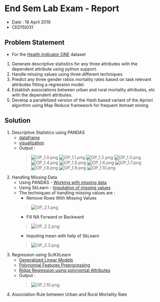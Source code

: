 #	End Sem Lab Exam - Report
-	Date : 16 April 2019
-	CED15I031

##	Problem Statement
-	For the [Health Indicator ONE](./HealthIndicatorONE.csv) dataset
1.	Generate descriptive statistics for any three attributes with the dependent attribute using python support.
2.	Handle missing values using three different techniques
3.	Predict any three gender ratios mortality rates based on task relevant attributes fitting a regression model.
4.	Establish associations between urban and rural mortality attributes, etc with the dependent attributes.
5.	Develop a parallelized version of the Hash based variant of the Apriori algorithm using Map Reduce framework for frequent itemset mining.

##	Solution
1.	Descriptive Statistics using PANDAS
	-	[dataframe](https://pandas.pydata.org/pandas-docs/stable/reference/frame.html)
	-	[visualization](https://pandas.pydata.org/pandas-docs/stable/user_guide/visualization.html)
	-	Output :
		>	![OP_1.0.png](https://raw.githubusercontent.com/AkshaY2039/Analytics-and-Systems-of-Big-Data/master/EndSem_Lab_Exam/Output_Screenshots/OP_1.0.png)
		>	![OP_1.1.png](https://raw.githubusercontent.com/AkshaY2039/Analytics-and-Systems-of-Big-Data/master/EndSem_Lab_Exam/Output_Screenshots/OP_1.1.png)
		>	![OP_1.2.png](https://raw.githubusercontent.com/AkshaY2039/Analytics-and-Systems-of-Big-Data/master/EndSem_Lab_Exam/Output_Screenshots/OP_1.2.png)
		>	![OP_1.3.png](https://raw.githubusercontent.com/AkshaY2039/Analytics-and-Systems-of-Big-Data/master/EndSem_Lab_Exam/Output_Screenshots/OP_1.3.png)
		>	![OP_1.4.png](https://raw.githubusercontent.com/AkshaY2039/Analytics-and-Systems-of-Big-Data/master/EndSem_Lab_Exam/Output_Screenshots/OP_1.4.png)
		>	![OP_1.5.png](https://raw.githubusercontent.com/AkshaY2039/Analytics-and-Systems-of-Big-Data/master/EndSem_Lab_Exam/Output_Screenshots/OP_1.5.png)
		>	![OP_1.6.png](https://raw.githubusercontent.com/AkshaY2039/Analytics-and-Systems-of-Big-Data/master/EndSem_Lab_Exam/Output_Screenshots/OP_1.6.png)
		>	![OP_1.7.png](https://raw.githubusercontent.com/AkshaY2039/Analytics-and-Systems-of-Big-Data/master/EndSem_Lab_Exam/Output_Screenshots/OP_1.7.png)
		>	![OP_1.8.png](https://raw.githubusercontent.com/AkshaY2039/Analytics-and-Systems-of-Big-Data/master/EndSem_Lab_Exam/Output_Screenshots/OP_1.8.png)
		>	![OP_1.9.png](https://raw.githubusercontent.com/AkshaY2039/Analytics-and-Systems-of-Big-Data/master/EndSem_Lab_Exam/Output_Screenshots/OP_1.9.png)
		>	![OP_1.10.png](https://raw.githubusercontent.com/AkshaY2039/Analytics-and-Systems-of-Big-Data/master/EndSem_Lab_Exam/Output_Screenshots/OP_1.10.png)
2.	Handling Missing Data
	-	Using PANDAS - [Working with missing data](https://pandas.pydata.org/pandas-docs/stable/user_guide/missing_data.html)
	-	Using SkLearn - [Imputation of missing values](https://scikit-learn.org/stable/modules/impute.html)
	-	The techniques of handling missing values are :
		*	Remove Rows With Missing Values
		>	![OP_2.1.png](https://raw.githubusercontent.com/AkshaY2039/Analytics-and-Systems-of-Big-Data/master/EndSem_Lab_Exam/Output_Screenshots/OP_2.1.png)
		*	Fill NA Forward or Backward
		>	![OP_2.2.png](https://raw.githubusercontent.com/AkshaY2039/Analytics-and-Systems-of-Big-Data/master/EndSem_Lab_Exam/Output_Screenshots/OP_2.2.png)
		*	Imputing mean with help of SkLearn
		>	![OP_2.3.png](https://raw.githubusercontent.com/AkshaY2039/Analytics-and-Systems-of-Big-Data/master/EndSem_Lab_Exam/Output_Screenshots/OP_2.3.png)
3.	Regression using SciKitLearn
	-	[Generalized Linear Models](https://scikit-learn.org/stable/modules/linear_model.html#generalized-linear-models)	
	-	[Polynomial Features Preprocessing](https://scikit-learn.org/stable/modules/generated/sklearn.preprocessing.PolynomialFeatures.html)
	-	[Ridge Regression using polynomial Attributes](https://scikit-learn.org/stable/auto_examples/linear_model/plot_polynomial_interpolation.html)
	-	Output :
		>	![OP_1.10.png](https://raw.githubusercontent.com/AkshaY2039/Analytics-and-Systems-of-Big-Data/master/EndSem_Lab_Exam/Output_Screenshots/OP_3.1.png)
4.	Association Rule between Urban and Rural Mortality Rate
	